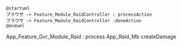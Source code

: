 
```
@startuml
ブラウザ -> Feature_Module_RaidController : processAction
ブラウザ -> Feature_Module_RaidController :doneAction
@enduml
```

App_Feature_Gvr_Module_Raid : process
App_Raid_Mb createDamage
